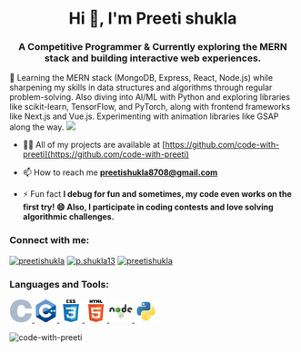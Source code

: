 <h1 align="center">Hi 👋, I'm Preeti shukla</h1>
<h3 align="center">A Competitive Programmer & Currently exploring the MERN stack and building interactive web experiences.</h3>

🌱 Learning the MERN stack (MongoDB, Express, React, Node.js) while sharpening my skills in data structures and algorithms through regular problem-solving. Also diving into AI/ML with Python and exploring libraries like scikit-learn, TensorFlow, and PyTorch, along with frontend frameworks like Next.js and Vue.js. Experimenting with animation libraries like GSAP along the way.
<img src="https://img.freepik.com/free-vector/cute-girl-hacker-operating-laptop-cartoon-vector-icon-illustration-people-technology-isolated-flat_138676-9487.jpg?semt=ais_hybrid&w=740" style="width: 200px;">


- 👨‍💻 All of my projects are available at [https://github.com/code-with-preeti](https://github.com/code-with-preeti)

- 📫 How to reach me **preetishukla8708@gmail.com**

- ⚡ Fun fact **I debug for fun and sometimes, my code even works on the first try! 😄 Also, I participate in coding contests and love solving algorithmic challenges.**

<h3 align="left">Connect with me:</h3>
<p align="left">
<a href="https://linkedin.com/in/preetishukla" target="blank"><img align="center" src="https://raw.githubusercontent.com/rahuldkjain/github-profile-readme-generator/master/src/images/icons/Social/linked-in-alt.svg" alt="preetishukla" height="30" width="40" /></a>
<a href="https://instagram.com/p.shukla13" target="blank"><img align="center" src="https://raw.githubusercontent.com/rahuldkjain/github-profile-readme-generator/master/src/images/icons/Social/instagram.svg" alt="p.shukla13" height="30" width="40" /></a>
<a href="https://codeforces.com/profile/preetishukla" target="blank"><img align="center" src="https://raw.githubusercontent.com/rahuldkjain/github-profile-readme-generator/master/src/images/icons/Social/codeforces.svg" alt="preetishukla" height="30" width="40" /></a>
</p>

<h3 align="left">Languages and Tools:</h3>
<p align="left"> <a href="https://www.cprogramming.com/" target="_blank" rel="noreferrer"> <img src="https://raw.githubusercontent.com/devicons/devicon/master/icons/c/c-original.svg" alt="c" width="40" height="40"/> </a> <a href="https://www.w3schools.com/cpp/" target="_blank" rel="noreferrer"> <img src="https://raw.githubusercontent.com/devicons/devicon/master/icons/cplusplus/cplusplus-original.svg" alt="cplusplus" width="40" height="40"/> </a> <a href="https://www.w3schools.com/css/" target="_blank" rel="noreferrer"> <img src="https://raw.githubusercontent.com/devicons/devicon/master/icons/css3/css3-original-wordmark.svg" alt="css3" width="40" height="40"/> </a> <a href="https://www.w3.org/html/" target="_blank" rel="noreferrer"> <img src="https://raw.githubusercontent.com/devicons/devicon/master/icons/html5/html5-original-wordmark.svg" alt="html5" width="40" height="40"/> </a> <a href="https://nodejs.org" target="_blank" rel="noreferrer"> <img src="https://raw.githubusercontent.com/devicons/devicon/master/icons/nodejs/nodejs-original-wordmark.svg" alt="nodejs" width="40" height="40"/> </a> <a href="https://www.python.org" target="_blank" rel="noreferrer"> <img src="https://raw.githubusercontent.com/devicons/devicon/master/icons/python/python-original.svg" alt="python" width="40" height="40"/> </a> </p>

<p><img align="center" src="https://github-readme-stats.vercel.app/api/top-langs?username=code-with-preeti&show_icons=true&locale=en&layout=compact" alt="code-with-preeti" /></p>
